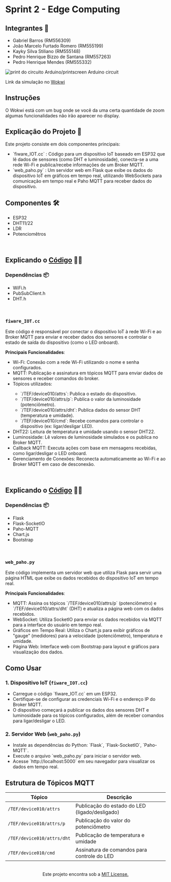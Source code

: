 # Sprint 2 - Edge Computing

## Integrantes 👋
<ul>
    <li>Gabriel Barros (RM556309)</li>  
    <li>João Marcelo Furtado Romero (RM555199)</li>
    <li>Kayky Silva Stiliano (RM555148)</li>
    <li>Pedro Henrique Bizzo de Santana (RM557263)</li>
    <li>Pedro Henrique Mendes (RM555332)</li>
</ul>
 
<img src="path" alt="print do circuito Arduino/printscreen Arduino circuit"/>

Link da simulação no <a href="path">Wokwi</a>

## Instruções
O Wokwi está com um bug onde se você da uma certa quantidade de zoom algumas funcionalidades não irão aparecer no display.

## Explicação do Projeto 📖
Este projeto consiste em dois componentes principais:
<ul>
    <li> `fiware_IOT.cc` : Código para um dispositivo IoT baseado em ESP32 que lê dados de sensores (como DHT e luminosidade), conecta-se a uma rede Wi-Fi e publica/recebe informações de um Broker MQTT.</li>
    <li> `web_paho.py` : Um servidor web em Flask que exibe os dados do dispositivo IoT em gráficos em tempo real, utilizando WebSockets para comunicação em tempo real e Paho MQTT para receber dados do dispositivo.</li>
</ul>
 
## Componentes 🛠️
<ul>
    <li>ESP32</li>
    <li>DHT11/22</li>
    <li>LDR</li>
    <li>Potenciomêtros</li>
</ul>
 
<br>

## Explicando o <a href="path">Código</a> 🧑‍💻

### Dependências 📦
<ul>
    <li>WiFi.h</li>
    <li>PubSubClient.h</li>
    <li>DHT.h</li>
</ul>
 
<br>
 
### `fiware_IOT.cc`
Este código é responsável por conectar o dispositivo IoT à rede Wi-Fi e ao Broker MQTT para enviar e receber dados dos sensores e controlar o estado de saída do dispositivo (como o LED onboard).

**Principais Funcionalidades**:
<ul>
    <li>Wi-Fi: Conexão com a rede Wi-Fi utilizando o nome e senha configurados.</li>
    <li>MQTT: Publicação e assinatura em tópicos MQTT para enviar dados de sensores e receber comandos do broker.</li>
    <li>Tópicos utilizados:</li>
        <ul>
            <li>`/TEF/device010/attrs`: Publica o estado do dispositivo.</li>
            <li>`/TEF/device010/attrs/p`: Publica o valor da luminosidade (potenciômetro).</li>
            <li>`/TEF/device010/attrs/dht`: Publica dados do sensor DHT (temperatura e umidade).</li>
            <li>`/TEF/device010/cmd`: Recebe comandos para controlar o dispositivo (ex: ligar/desligar LED).</li>
        </ul>
    <li>DHT22: Leitura de temperatura e umidade usando o sensor DHT22.</li>
    <li>Luminosidade: Lê valores de luminosidade simulados e os publica no Broker MQTT.</li>
    <li>Callback MQTT: Executa ações com base em mensagens recebidas, como ligar/desligar o LED onboard.</li>
    <li>Gerenciamento de Conexões: Reconecta automaticamente ao Wi-Fi e ao Broker MQTT em caso de desconexão.</li>
</ul>

<br>

## Explicando o <a href="path">Código</a> 🧑‍💻

### Dependências 📦
<ul>
    <li>Flask</li>
    <li>Flask-SocketIO</li>
    <li>Paho-MQTT</li>
    <li>Chart.js</li>
    <li>Bootstrap</li>
</ul>
 
<br>

### `web_paho.py`
Este código implementa um servidor web que utiliza Flask para servir uma página HTML que exibe os dados recebidos do dispositivo IoT em tempo real.

**Principais Funcionalidades**:
<ul>
    <li>MQTT: Assina os tópicos `/TEF/device010/attrs/p` (potenciômetro) e `/TEF/device010/attrs/dht` (DHT) e atualiza a página web com os dados recebidos.</li>
    <li>WebSocket: Utiliza SocketIO para enviar os dados recebidos via MQTT para a interface do usuário em tempo real.</li>
    <li>Gráficos em Tempo Real: Utiliza o Chart.js para exibir gráficos de "gauge" (medidores) para a velocidade (potenciômetro), temperatura e umidade.</li>
    <li>Página Web: Interface web com Bootstrap para layout e gráficos para visualização dos dados.</li>
</ul>

## Como Usar

### 1. Dispositivo IoT (`fiware_IOT.cc`)
<ul>
    <li>Carregue o código `fiware_IOT.cc` em um ESP32.</li>
    <li>Certifique-se de configurar as credenciais Wi-Fi e o endereço IP do Broker MQTT.</li>
    <li>O dispositivo começará a publicar os dados dos sensores DHT e luminosidade para os tópicos configurados, além de receber comandos para ligar/desligar o LED.</li>
</ul>

### 2. Servidor Web (`web_paho.py`)
<ul>
    <li>Instale as dependências do Python: `Flask`, `Flask-SocketIO`, `Paho-MQTT`. </li>
    <li>Execute o arquivo `web_paho.py` para iniciar o servidor web.</li>
    <li>Acesse `http://localhost:5000` em seu navegador para visualizar os dados em tempo real.</li>
</ul>

## Estrutura de Tópicos MQTT

| Tópico                        | Descrição                                     |
|-------------------------------|-----------------------------------------------|
| `/TEF/device010/attrs`         | Publicação do estado do LED (ligado/desligado)|
| `/TEF/device010/attrs/p`       | Publicação do valor do potenciômetro          |
| `/TEF/device010/attrs/dht`     | Publicação de temperatura e umidade           |
| `/TEF/device010/cmd`           | Assinatura de comandos para controle do LED   |

<br>












<center>Este projeto encontra sob a <a href="https://github.com/Formula-E-Mahindra-Racing/Sprint1-Edge/blob/main/LICENSE">MIT License.</a></center>
